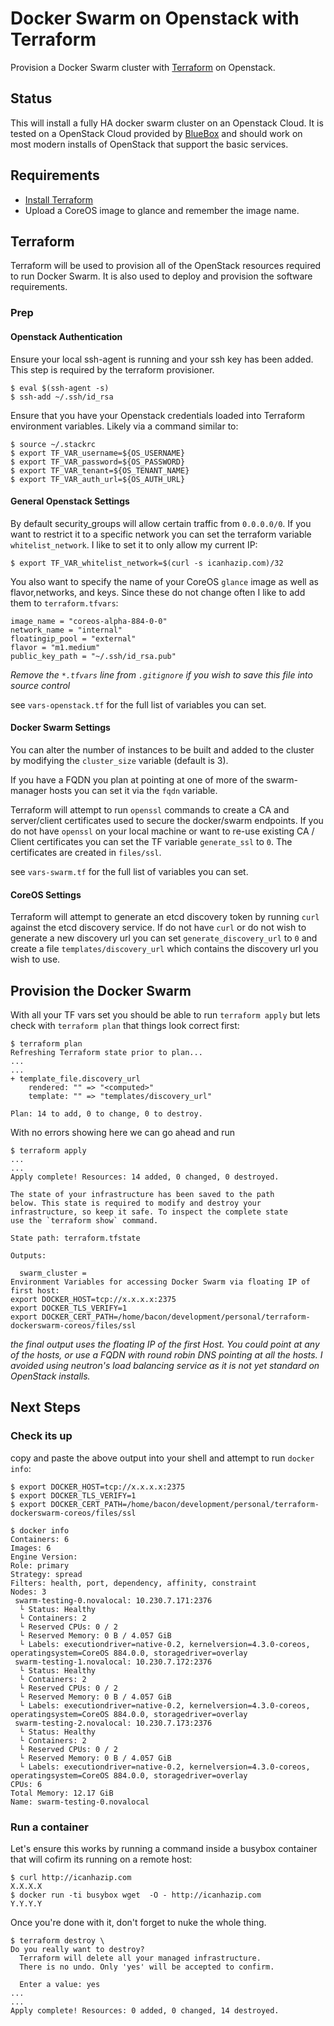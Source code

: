 # Docker Swarm on Openstack with Terraform

Provision a Docker Swarm cluster with [Terraform](https://www.terraform.io) on Openstack.

## Status

This will install a fully HA docker swarm cluster on an Openstack Cloud. It is tested on a OpenStack Cloud provided by [BlueBox](https://www.blueboxcloud.com/) and should work on most modern installs of OpenStack that support the basic services.


## Requirements

- [Install Terraform](https://www.terraform.io/intro/getting-started/install.html)
- Upload a CoreOS image to glance and remember the image name.

## Terraform

Terraform will be used to provision all of the OpenStack resources required to run Docker Swarm.   It is also used to deploy and provision the software requirements.

### Prep

#### Openstack Authentication

Ensure your local ssh-agent is running and your ssh key has been added. This step is required by the terraform provisioner.

```
$ eval $(ssh-agent -s)
$ ssh-add ~/.ssh/id_rsa
```

Ensure that you have your Openstack credentials loaded into Terraform environment variables. Likely via a command similar to:

```
$ source ~/.stackrc
$ export TF_VAR_username=${OS_USERNAME} 
$ export TF_VAR_password=${OS_PASSWORD}
$ export TF_VAR_tenant=${OS_TENANT_NAME}
$ export TF_VAR_auth_url=${OS_AUTH_URL}

```

#### General Openstack Settings

By default security_groups will allow certain traffic from `0.0.0.0/0`.  If you want to restrict it to a specific network you can set the terraform variable `whitelist_network`.  I like to set it to only allow my current IP:

```
$ export TF_VAR_whitelist_network=$(curl -s icanhazip.com)/32
```

You also want to specify the name of your CoreOS `glance` image as well as flavor,networks, and keys.  Since these do not change often I like to add them to `terraform.tfvars`:

```
image_name = "coreos-alpha-884-0-0"
network_name = "internal"
floatingip_pool = "external"
flavor = "m1.medium"
public_key_path = "~/.ssh/id_rsa.pub"
```

_Remove the `*.tfvars` line from `.gitignore` if you wish to save this file into source control_

see `vars-openstack.tf` for the full list of variables you can set.

#### Docker Swarm Settings

You can alter the number of instances to be built and added to the cluster by modifying the `cluster_size` variable (default is 3).

If you have a FQDN you plan at pointing at one of more of the swarm-manager hosts you can set it via the `fqdn` variable.

Terraform will attempt to run `openssl` commands to create a CA and server/client certificates used to secure the docker/swarm endpoints.  If you do not have `openssl` on your local machine or want to re-use existing CA / Client certificates you can set the TF variable `generate_ssl` to `0`.  The certificates are created in `files/ssl`.

see `vars-swarm.tf` for the full list of variables you can set.

#### CoreOS Settings

Terraform will attempt to generate an etcd discovery token by running `curl` against the etcd discovery service.  If do not have `curl` or do not wish to generate a new discovery url you can set `generate_discovery_url` to `0` and create a file `templates/discovery_url` which contains the discovery url you wish to use.

## Provision the Docker Swarm

With all your TF vars set you should be able to run `terraform apply` but lets check with `terraform plan` that things look correct first:


```
$ terraform plan
Refreshing Terraform state prior to plan...
...
...
+ template_file.discovery_url
    rendered: "" => "<computed>"
    template: "" => "templates/discovery_url"

Plan: 14 to add, 0 to change, 0 to destroy.
```

With no errors showing here we can go ahead and run

```
$ terraform apply
...
...
Apply complete! Resources: 14 added, 0 changed, 0 destroyed.

The state of your infrastructure has been saved to the path
below. This state is required to modify and destroy your
infrastructure, so keep it safe. To inspect the complete state
use the `terraform show` command.

State path: terraform.tfstate

Outputs:

  swarm_cluster = 
Environment Variables for accessing Docker Swarm via floating IP of first host:
export DOCKER_HOST=tcp://x.x.x.x:2375
export DOCKER_TLS_VERIFY=1
export DOCKER_CERT_PATH=/home/bacon/development/personal/terraform-dockerswarm-coreos/files/ssl
```

_the final output uses the floating IP of the first Host. You could point at any of the hosts, or use a FQDN with round robin DNS pointing at all the hosts.  I avoided using neutron's load balancing service as it is not yet standard on OpenStack installs._

## Next Steps

### Check its up

copy and paste the above output into your shell and attempt to run `docker info`:

```
$ export DOCKER_HOST=tcp://x.x.x.x:2375
$ export DOCKER_TLS_VERIFY=1
$ export DOCKER_CERT_PATH=/home/bacon/development/personal/terraform-dockerswarm-coreos/files/ssl

$ docker info
Containers: 6
Images: 6
Engine Version: 
Role: primary
Strategy: spread
Filters: health, port, dependency, affinity, constraint
Nodes: 3
 swarm-testing-0.novalocal: 10.230.7.171:2376
  └ Status: Healthy
  └ Containers: 2
  └ Reserved CPUs: 0 / 2
  └ Reserved Memory: 0 B / 4.057 GiB
  └ Labels: executiondriver=native-0.2, kernelversion=4.3.0-coreos, operatingsystem=CoreOS 884.0.0, storagedriver=overlay
 swarm-testing-1.novalocal: 10.230.7.172:2376
  └ Status: Healthy
  └ Containers: 2
  └ Reserved CPUs: 0 / 2
  └ Reserved Memory: 0 B / 4.057 GiB
  └ Labels: executiondriver=native-0.2, kernelversion=4.3.0-coreos, operatingsystem=CoreOS 884.0.0, storagedriver=overlay
 swarm-testing-2.novalocal: 10.230.7.173:2376
  └ Status: Healthy
  └ Containers: 2
  └ Reserved CPUs: 0 / 2
  └ Reserved Memory: 0 B / 4.057 GiB
  └ Labels: executiondriver=native-0.2, kernelversion=4.3.0-coreos, operatingsystem=CoreOS 884.0.0, storagedriver=overlay
CPUs: 6
Total Memory: 12.17 GiB
Name: swarm-testing-0.novalocal
```

### Run a container

Let's ensure this works by running a command inside a busybox container that will cofirm its running on a remote host:

```
$ curl http://icanhazip.com
X.X.X.X
$ docker run -ti busybox wget  -O - http://icanhazip.com
Y.Y.Y.Y
```

Once you're done with it, don't forget to nuke the whole thing.

```
$ terraform destroy \
Do you really want to destroy?
  Terraform will delete all your managed infrastructure.
  There is no undo. Only 'yes' will be accepted to confirm.

  Enter a value: yes
...
...
Apply complete! Resources: 0 added, 0 changed, 14 destroyed.
```
